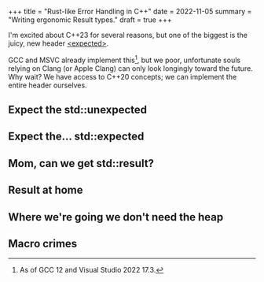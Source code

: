 +++
title = "Rust-like Error Handling in C++"
date = 2022-11-05
summary = "Writing ergonomic Result types."
draft = true
+++

I'm excited about C++23 for several reasons, but one of the biggest is the juicy, new header [\<expected\>](https://en.cppreference.com/w/cpp/header/expected).

GCC and MSVC already implement this[^1], but we poor, unfortunate souls relying on Clang (or Apple Clang) can only look longingly toward the future.
Why wait? We have access to C++20 concepts; we can implement the entire header ourselves.

[^1]: As of GCC 12 and Visual Studio 2022 17.3.

## Expect the std::unexpected
## Expect the... std::expected
## Mom, can we get std::result?
## Result at home
## Where we're going we don't need the heap
## Macro crimes